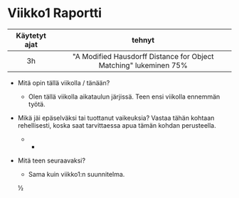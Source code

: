# Viikko1 Raportti
| Käytetyt ajat | tehnyt |
| :----------:    | :-----------:   |
| 3h    | "A Modified Hausdorff Distance for Object Matching" lukeminen 75%   |

* Mitä opin tällä viikolla / tänään?
    * Olen tällä viikolla aikataulun järjissä. Teen ensi viikolla ennemmän työtä. 
* Mikä jäi epäselväksi tai tuottanut vaikeuksia? Vastaa tähän kohtaan rehellisesti, koska saat tarvittaessa apua tämän kohdan perusteella.
    * -
* Mitä teen seuraavaksi?
    * Sama kuin viikko1:n suunnitelma.

    ½